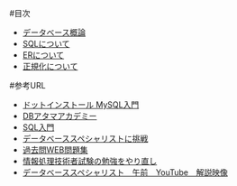 #目次
- [データベース概論](Intro/index.md)
- [SQLについて](SQL/index.md)
- [ERについて](ER/index.md)
- [正規化について](Normalization/index.md)

#参考URL
- [ドットインストール MySQL入門](http://dotinstall.com/lessons/basic_mysql_v2)
- [DBアタマアカデミー](http://gihyo.jp/dev/serial/01/db-academy)
- [SQL入門](http://www.1keydata.com/jp/sql/)
- [データベーススペシャリストに挑戦](http://database.digi2.jp/index.html)
- [過去問WEB問題集](http://www.qeq.jp/jouhou/kakomon/database/index.html )
- [情報処理技術者試験の勉強をやり直し](http://www.k4.dion.ne.jp/~type_f/)
- [データベーススペシャリスト　午前　YouTube　解説映像](http://www.wakuwakustudyworld.co.jp/blog/youtube_db)

